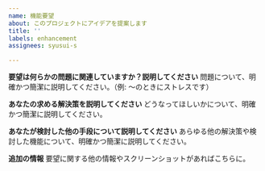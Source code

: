 ```yaml
---
name: 機能要望
about: このプロジェクトにアイデアを提案します
title: ''
labels: enhancement
assignees: syusui-s

---
```


**要望は何らかの問題に関連していますか？説明してください**
問題について、明確かつ簡潔に説明してください。（例: 〜のときにストレスです）

**あなたの求める解決策を説明してください**
どうなってほしいかについて、明確かつ簡潔に説明してください。

**あなたが検討した他の手段について説明してください**
あらゆる他の解決策や検討した機能について、明確かつ簡潔に説明してください。

**追加の情報**
要望に関する他の情報やスクリーンショットがあればこちらに。

